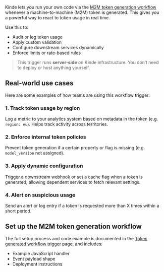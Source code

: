 
Kinde lets you run your own code via the [M2M token generation workflow](/workflows/example-workflows/m2m-token-generation-workflow/) whenever a machine-to-machine (M2M) token is generated. This gives you a powerful way to react to token usage in real time.

Use this to:
- Audit or log token usage
- Apply custom validation
- Configure downstream services dynamically
- Enforce limits or rate-based rules

> This trigger runs **server-side** on Kinde infrastructure. You don’t need to deploy or host anything yourself.

## Real-world use cases

Here are some examples of how teams are using this workflow trigger:

### 1. Track token usage by region
Log a metric to your analytics system based on metadata in the token (e.g. `region: eu`). Helps track activity across territories.

### 2. Enforce internal token policies
Prevent token generation if a certain property or flag is missing (e.g. `model_version` not assigned).

### 3. Apply dynamic configuration
Trigger a downstream webhook or set a cache flag when a token is generated, allowing dependent services to fetch relevant settings.

### 4. Alert on suspicious usage
Send an alert or log entry if a token is requested more than X times within a short period.

## Set up the M2M token generation workflow

The full setup process and code example is documented in the [Token generated workflow trigger](/workflows/example-workflows/m2m-token-generation-workflow/) page, and includes:

- Example JavaScript handler
- Event payload shape
- Deployment instructions
